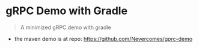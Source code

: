 # gRPC Demo with Gradle

> A minimized gRPC demo with gradle

- the maven demo is at repo: https://github.com/Nevercomes/gprc-demo
